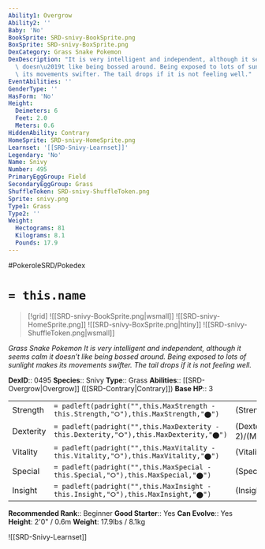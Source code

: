 ```yaml
---
Ability1: Overgrow
Ability2: ''
Baby: 'No'
BookSprite: SRD-snivy-BookSprite.png
BoxSprite: SRD-snivy-BoxSprite.png
DexCategory: Grass Snake Pokemon
DexDescription: "It is very intelligent and independent, although it seems calm it\
  \ doesn\u2019t like being bossed around. Being exposed to lots of sunlight makes\
  \ its movements swifter. The tail drops if it is not feeling well."
EventAbilities: ''
GenderType: ''
HasForm: 'No'
Height:
  Deimeters: 6
  Feet: 2.0
  Meters: 0.6
HiddenAbility: Contrary
HomeSprite: SRD-snivy-HomeSprite.png
Learnset: '[[SRD-Snivy-Learnset]]'
Legendary: 'No'
Name: Snivy
Number: 495
PrimaryEggGroup: Field
SecondaryEggGroup: Grass
ShuffleToken: SRD-snivy-ShuffleToken.png
Sprite: snivy.png
Type1: Grass
Type2: ''
Weight:
  Hectograms: 81
  Kilograms: 8.1
  Pounds: 17.9
---
```


#PokeroleSRD/Pokedex

# `= this.name`

> [!grid]
> ![[SRD-snivy-BookSprite.png|wsmall]]
> ![[SRD-snivy-HomeSprite.png]]
> ![[SRD-snivy-BoxSprite.png|htiny]]
> ![[SRD-snivy-ShuffleToken.png|wsmall]]


*Grass Snake Pokemon*
*It is very intelligent and independent, although it seems calm it doesn’t like being bossed around. Being exposed to lots of sunlight makes its movements swifter. The tail drops if it is not feeling well.*

**DexID**:: 0495
**Species**:: Snivy
**Type**:: Grass
**Abilities**:: [[SRD-Overgrow|Overgrow]] ([[SRD-Contrary|Contrary]])
**Base HP**:: 3

|           |                                                                                        |                                          |
| --------- | -------------------------------------------------------------------------------------- | ---------------------------------------- |
| Strength  | `= padleft(padright("",this.MaxStrength - this.Strength,"⭘"),this.MaxStrength,"⬤")`    | (Strength::2)/(MaxStrength::4)   |
| Dexterity | `= padleft(padright("",this.MaxDexterity - this.Dexterity,"⭘"),this.MaxDexterity,"⬤")` | (Dexterity:: 2)/(MaxDexterity::4) |
| Vitality  | `= padleft(padright("",this.MaxVitality - this.Vitality,"⭘"),this.MaxVitality,"⬤")`    | (Vitality::2)/(MaxVitality::4)   |
| Special   | `= padleft(padright("",this.MaxSpecial - this.Special,"⭘"),this.MaxSpecial,"⬤")`       | (Special::2)/(MaxSpecial::4)     |
| Insight   | `= padleft(padright("",this.MaxInsight - this.Insight,"⭘"),this.MaxInsight,"⬤")`       | (Insight::2)/(MaxInsight::4)     |


**Recommended Rank**:: Beginner
**Good Starter**:: Yes
**Can Evolve**:: Yes
**Height**: 2'0" / 0.6m
**Weight**: 17.9lbs / 8.1kg

![[SRD-Snivy-Learnset]]